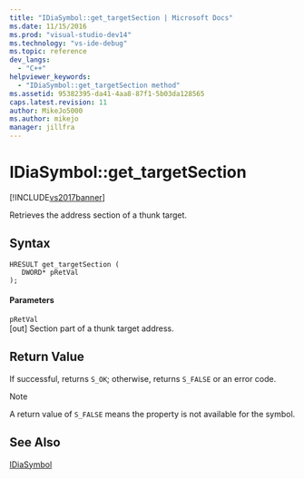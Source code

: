 ```yaml
---
title: "IDiaSymbol::get_targetSection | Microsoft Docs"
ms.date: 11/15/2016
ms.prod: "visual-studio-dev14"
ms.technology: "vs-ide-debug"
ms.topic: reference
dev_langs: 
  - "C++"
helpviewer_keywords: 
  - "IDiaSymbol::get_targetSection method"
ms.assetid: 95382395-da41-4aa8-87f1-5b03da128565
caps.latest.revision: 11
author: MikeJo5000
ms.author: mikejo
manager: jillfra
---
```

# IDiaSymbol::get_targetSection
[!INCLUDE[vs2017banner](../../includes/vs2017banner.md)]

Retrieves the address section of a thunk target.  
  
## Syntax  
  
```cpp#  
HRESULT get_targetSection (   
   DWORD* pRetVal  
);  
```  
  
#### Parameters  
 `pRetVal`  
 [out] Section part of a thunk target address.  
  
## Return Value  
 If successful, returns `S_OK`; otherwise, returns `S_FALSE` or an error code.  
  
> [!NOTE]
>  A return value of `S_FALSE` means the property is not available for the symbol.  
  
## See Also  
 [IDiaSymbol](../../debugger/debug-interface-access/idiasymbol.md)
